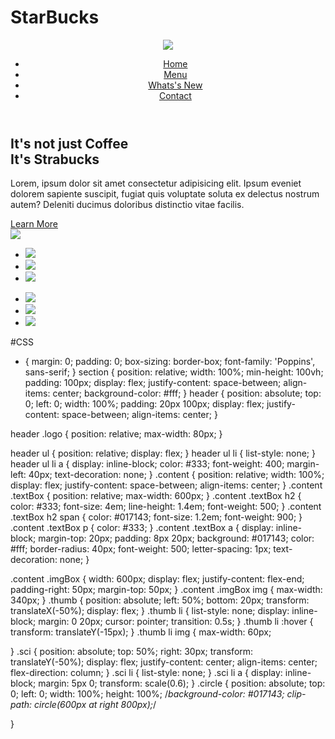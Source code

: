 # StarBucks
<!DOCTYPE html>
<html lang="en">
<head>
    <meta charset="UTF-8">
    <meta name="viewport" content="width=device-width, initial-scale=1.0">
    <title>Strabucks Website Landing Page</title>
    <link rel="stylesheet" href="style.css">
</head>
<body>
    <section>
        <div class="circle"></div>
        <header>
            <a href="#"><img src="./img/logo.png" class="logo"></a>
            <ul>
                <li><a href="#">Home</a></li>
                <li><a href="#">Menu</a></li>
                <li><a href="#">Whats's New</a></li>
                <li><a href="#">Contact</a></li>
            </ul>
        </header>
        <div class="content">
            <div class="textBox">
                <h2>It's not just Coffee<br>It's <span>Strabucks</span></h2>
                <p>Lorem, ipsum dolor sit amet consectetur adipisicing elit. Ipsum eveniet dolorem
                     sapiente suscipit, fugiat quis voluptate soluta ex delectus nostrum autem?
                     Deleniti ducimus doloribus distinctio vitae facilis.</p>
                <a href="#">Learn More</a>
            </div>
        </div>
        <div class="imgBox">
            <img src="./img/img1.png" class="Strabucks">
        </div>
        <ul class="thumb">
            <li><img src="./img/thumb1.png" onclick="imgSlider('./img/img1.png')"></li>
            <li><img src="./img/thumb2.png" onclick="imgSlider('./img/img2.png')"></li>
            <li><img src="./img/thumb3.png" onclick="imgSlider('./img/img3.png')"></li>
        </ul>
        <ul class="sci">
            <li><a href="#"><img src="./img/facebook.png"></a></li>
            <li><a href="#"><img src="./img/twitter.png"></a></li>
            <li><a href="#"><img src="./img/instagram.png"></a></li>
        </ul>
    </section>
    <script type="text/javascript">
        function imgSlider(anything){
            document.querySelector('.Strabucks') .src = anything;
        }
    </script>
</body>
</html>


#CSS


* {
    margin: 0;
    padding: 0;
    box-sizing: border-box;
    font-family: 'Poppins', sans-serif;
}
section {
    position: relative;
    width: 100%;
    min-height: 100vh;
    padding: 100px;
    display: flex;
    justify-content: space-between;
    align-items: center;
    background-color: #fff;
}
header {
    position: absolute;
    top: 0;
    left: 0;
    width: 100%;
    padding: 20px 100px;
    display: flex;
    justify-content: space-between;
    align-items: center;
}

header .logo {
    position: relative;
    max-width: 80px;
}

header ul {
    position: relative;
    display: flex;
}
header ul li {
    list-style: none;
}
header ul li a {
    display: inline-block;
    color: #333;
    font-weight: 400;
    margin-left: 40px;
    text-decoration: none;
}
.content 
{
    position: relative;
    width: 100%;
    display: flex;
    justify-content: space-between;
    align-items: center;
}
.content .textBox
{
    position: relative;
    max-width: 600px;
}
.content .textBox h2 
{
    color: #333;
    font-size: 4em;
    line-height: 1.4em;
    font-weight: 500;
}
.content .textBox h2 span
{
    color: #017143;
    font-size: 1.2em;
    font-weight: 900;
}
.content .textBox p 
{
    color: #333;
}
.content .textBox a
{
    display: inline-block;
    margin-top: 20px;
    padding: 8px 20px;
    background: #017143;
    color: #fff;
    border-radius: 40px;
    font-weight: 500;
    letter-spacing: 1px;
    text-decoration: none;
}

.content .imgBox 
{
    width: 600px;
    display: flex;
    justify-content: flex-end;
    padding-right: 50px;
    margin-top: 50px;
}
.content .imgBox img 
{
    max-width: 340px;
}
.thumb
{
    position: absolute;
    left: 50%;
    bottom: 20px;
    transform: translateX(-50%);
    display: flex;
}
.thumb li 
{
    list-style: none;
    display: inline-block;
    margin: 0 20px;
    cursor: pointer;
    transition: 0.5s;
}
.thumb li :hover
{
    transform: translateY(-15px);
}
.thumb li img 
{
    max-width: 60px;

}
.sci 
{
    position: absolute;
    top: 50%;
    right: 30px;
    transform: translateY(-50%);
    display: flex;
    justify-content: center;
    align-items: center;
    flex-direction: column;
}
.sci li 
{
    list-style: none;
}
.sci li a 
{
    display: inline-block;
    margin: 5px 0;
    transform: scale(0.6);
}
.circle 
{
    position: absolute;
    top: 0;
    left: 0;
    width: 100%;
    height: 100%;
    /*background-color: #017143;
    clip-path: circle(600px at right 800px);*/

}
